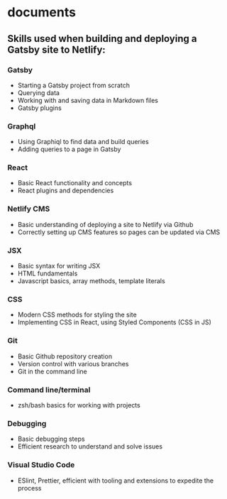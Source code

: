 # documents

## Skills used when building and deploying a Gatsby site to Netlify:

### Gatsby
- Starting a Gatsby project from scratch
- Querying data
- Working with and saving data in Markdown files
- Gatsby plugins

### Graphql
- Using Graphiql to find data and build queries 
- Adding queries to a page in Gatsby 

### React
- Basic React functionality and concepts
- React plugins and dependencies 

### Netlify CMS
- Basic understanding of deploying a site to Netlify via Github
- Correctly setting up CMS features so pages can be updated via CMS

### JSX
- Basic syntax for writing JSX
- HTML fundamentals
- Javascript basics, array methods, template literals 

### CSS
- Modern CSS methods for styling the site
- Implementing CSS in React, using Styled Components (CSS in JS)

### Git
- Basic Github repository creation
- Version control with various branches
- Git in the command line 

### Command line/terminal 
- zsh/bash basics for working with projects

### Debugging
- Basic debugging steps
- Efficient research to understand and solve issues

### Visual Studio Code
- ESlint, Prettier, efficient with tooling and extensions to expedite the process
